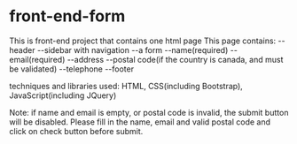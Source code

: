 # front-end-form
This is front-end project that contains one html page
This page contains:
--header
--sidebar with navigation
--a form
    --name(required)
    --email(required)
    --address
    --postal code(if the country is canada, and must be validated)
    --telephone
--footer

techniques and libraries used:
HTML, CSS(including Bootstrap), JavaScript(including JQuery)

Note: if name and email is empty, or postal code is invalid, the submit button will be disabled.
Please fill in the name, email and valid postal code and click on check button before submit.
